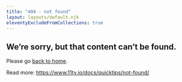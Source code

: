 ```yaml
---
title: "404 - not found"
layout: layouts/default.njk
eleventyExcludeFromCollections: true
---
```


## We’re sorry, but that content can’t be found.

Please go [back to home](/).

Read more: https://www.11ty.io/docs/quicktips/not-found/

<!-- This will work for both GitHub pages and Netlify:

- https://help.github.com/articles/creating-a-custom-404-page-for-your-github-pages-site/
- https://www.netlify.com/docs/redirects/#custom-404 -->
